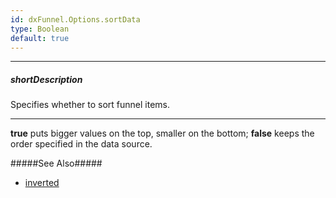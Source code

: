 ```yaml
---
id: dxFunnel.Options.sortData
type: Boolean
default: true
---
```

---
##### shortDescription
Specifies whether to sort funnel items.

---
**true** puts bigger values on the top, smaller on the bottom; **false** keeps the order specified in the data source.

#####See Also#####
- [inverted](/api-reference/20%20Data%20Visualization%20Widgets/dxFunnel/1%20Configuration/inverted.md '/Documentation/ApiReference/UI_Components/dxFunnel/Configuration/#inverted')